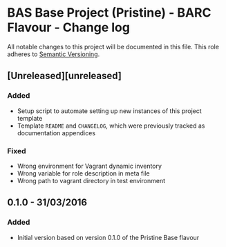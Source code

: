 # BAS Base Project (Pristine) - BARC Flavour - Change log

All notable changes to this project will be documented in this file.
This role adheres to [Semantic Versioning](http://semver.org/spec/v2.0.0.html).

## [Unreleased][unreleased]

### Added

* Setup script to automate setting up new instances of this project template
* Template `README` and `CHANGELOG`, which were previously tracked as documentation appendices

### Fixed

* Wrong environment for Vagrant dynamic inventory
* Wrong variable for role description in meta file
* Wrong path to vagrant directory in test environment

## 0.1.0 - 31/03/2016

### Added

* Initial version based on version 0.1.0 of the Pristine Base flavour

